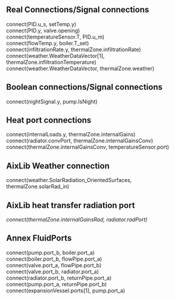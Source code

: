 Real Connections/Signal connections  
---  
connect(PID.u_s, setTemp.y)  
connect(PID.y, valve.opening)    
connect(temperatureSensor.T, PID.u_m)  
connect(flowTemp.y, boiler.T_set)  
connect(infiltrationRate.y, thermalZone.infiltrationRate)  
connect(weather.WeatherDataVector[1], thermalZone.infiltrationTemperature)  
connect(weather.WeatherDataVector, thermalZone.weather) 

Boolean connections/Signal connections
---
connect(nightSignal.y, pump.IsNight)  


Heat port connections
---
connect(internalLoads.y, thermalZone.internalGains)  
connect(radiator.convPort, thermalZone.internalGainsConv)  
connect(thermalZone.internalGainsConv, temperatureSensor.port)  


AixLib Weather connection
---
connect(weather.SolarRadiation_OrientedSurfaces, thermalZone.solarRad_in)  


AixLib heat transfer radiation port
---
*connect(thermalZone.internalGainsRad, radiator.radPort)*


Annex FluidPorts
---
connect(pump.port_b, boiler.port_a)  
connect(boiler.port_b, flowPipe.port_a)  
connect(valve.port_a, flowPipe.port_b)   
connect(valve.port_b, radiator.port_a)  
connect(radiator.port_b, returnPipe.port_a)  
connect(pump.port_a, returnPipe.port_b)   
connect(expansionVessel.ports[1], pump.port_a)  
